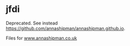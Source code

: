jfdi
====
Deprecated.
See instead https://github.com/annashipman/annashipman.github.io.

Files for www.annashipman.co.uk
